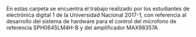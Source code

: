 En estas carpeta se encuentra el trabajo realizado por los estudiantes de electrónica digital 1 de la Universidad Nacional 
2017-1, con referencia al desarrollo del sistema de hardware para el control del microfono de referencia SPH0645LM4H-B y del amplificador MAX98357A

